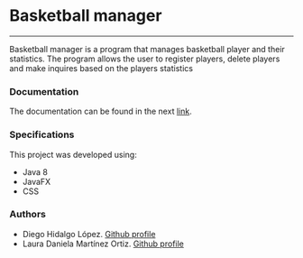 # Basketball manager
------------------------

Basketball manager is a program that manages basketball player and their statistics.  The program allows the user to register players, delete players and make inquires based on the players statistics


### Documentation

The documentation can be found in the next [link](https://github.com/Laura-Martinez182/basketball-manager/tree/master/docs "link").


### Specifications

This project was developed using:
- Java 8
- JavaFX
- CSS


### Authors

- Diego Hidalgo López. [Github profile](https://github.com/Diego-Hidalgo "Github profile")
- Laura Daniela Martínez Ortiz. [Github profile](https://github.com/Laura-Martinez182 "Github profile")